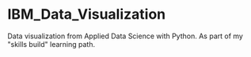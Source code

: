 # IBM_Data_Visualization
Data visualization from Applied Data Science with Python. As part of my "skills build" learning path.
